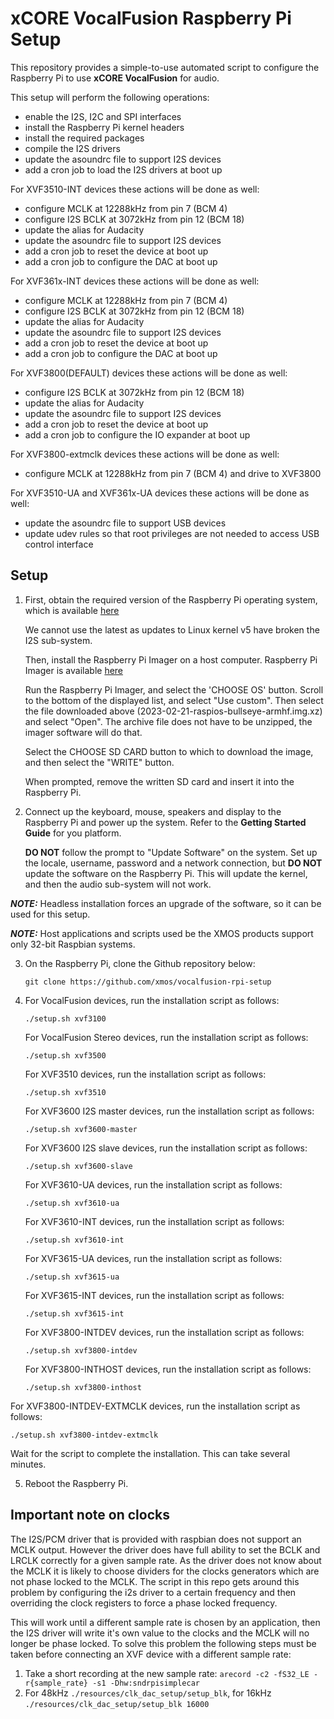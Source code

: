 # xCORE VocalFusion Raspberry Pi Setup

This repository provides a simple-to-use automated script to configure the Raspberry Pi to use **xCORE VocalFusion** for audio.

This setup will perform the following operations:

- enable the I2S, I2C and SPI interfaces
- install the Raspberry Pi kernel headers
- install the required packages
- compile the I2S drivers
- update the asoundrc file to support I2S devices
- add a cron job to load the I2S drivers at boot up

For XVF3510-INT devices these actions will be done as well:

- configure MCLK at 12288kHz from pin 7 (BCM 4)
- configure I2S BCLK at 3072kHz from pin 12 (BCM 18)
- update the alias for Audacity
- update the asoundrc file to support I2S devices
- add a cron job to reset the device at boot up
- add a cron job to configure the DAC at boot up

For XVF361x-INT devices these actions will be done as well:

- configure MCLK at 12288kHz from pin 7 (BCM 4)
- configure I2S BCLK at 3072kHz from pin 12 (BCM 18)
- update the alias for Audacity
- update the asoundrc file to support I2S devices
- add a cron job to reset the device at boot up
- add a cron job to configure the DAC at boot up

For XVF3800(DEFAULT) devices these actions will be done as well:

- configure I2S BCLK at 3072kHz from pin 12 (BCM 18)
- update the alias for Audacity
- update the asoundrc file to support I2S devices
- add a cron job to reset the device at boot up
- add a cron job to configure the IO expander at boot up

For XVF3800-extmclk devices these actions will be done as well:
- configure MCLK at 12288kHz from pin 7 (BCM 4) and drive to XVF3800


For XVF3510-UA and XVF361x-UA devices these actions will be done as well:

- update the asoundrc file to support USB devices
- update udev rules so that root privileges are not needed to access USB control interface

## Setup

1. First, obtain the required version of the Raspberry Pi operating system, which is available [here](https://downloads.raspberrypi.org/raspios_armhf/images/raspios_armhf-2023-02-22/2023-02-21-raspios-bullseye-armhf.img.xz)

   We cannot use the latest as updates to Linux kernel v5 have broken the I2S sub-system.

   Then, install the Raspberry Pi Imager on a host computer. Raspberry Pi Imager is available [here](https://www.raspberrypi.org/software/)

   Run the Raspberry Pi Imager, and select the 'CHOOSE OS' button. Scroll to the bottom of the displayed list, and select "Use custom".
   Then select the file downloaded above (2023-02-21-raspios-bullseye-armhf.img.xz) and select "Open". The archive file does not have to be unzipped, the imager software will do that.

   Select the CHOOSE SD CARD button to which to download the image, and then select the "WRITE" button.

   When prompted, remove the written SD card and insert it into the Raspberry Pi.

2. Connect up the keyboard, mouse, speakers and display to the Raspberry Pi and power up the system. Refer to the **Getting Started Guide** for you platform.

   **DO NOT** follow the prompt to "Update Software" on the system. Set up the locale, username, password and a network connection, but **DO NOT** update the software on the Raspberry Pi. This will update the kernel, and then the audio sub-system will not work.

**_NOTE:_** Headless installation forces an upgrade of the software, so it can be used for this setup.

**_NOTE:_** Host applications and scripts used be the XMOS products support only 32-bit Raspbian systems.

3. On the Raspberry Pi, clone the Github repository below:

   ```git clone https://github.com/xmos/vocalfusion-rpi-setup```

4. For VocalFusion devices, run the installation script as follows:

   ```./setup.sh xvf3100```

   For VocalFusion Stereo devices, run the installation script as follows:

   ```./setup.sh xvf3500```

   For XVF3510 devices, run the installation script as follows:

   ```./setup.sh xvf3510```

   For XVF3600 I2S master devices, run the installation script as follows:

   ```./setup.sh xvf3600-master```

   For XVF3600 I2S slave devices, run the installation script as follows:

   ```./setup.sh xvf3600-slave```

   For XVF3610-UA devices, run the installation script as follows:

   ```./setup.sh xvf3610-ua```

   For XVF3610-INT devices, run the installation script as follows:

   ```./setup.sh xvf3610-int```

   For XVF3615-UA devices, run the installation script as follows:

   ```./setup.sh xvf3615-ua```

   For XVF3615-INT devices, run the installation script as follows:

   ```./setup.sh xvf3615-int```

   For XVF3800-INTDEV devices, run the installation script as follows:

   ```./setup.sh xvf3800-intdev```

   For XVF3800-INTHOST devices, run the installation script as follows:

   ```./setup.sh xvf3800-inthost```

  For XVF3800-INTDEV-EXTMCLK devices, run the installation script as follows:

   ```./setup.sh xvf3800-intdev-extmclk```

   Wait for the script to complete the installation. This can take several minutes.

5. Reboot the Raspberry Pi.

## Important note on clocks

The I2S/PCM driver that is provided with raspbian does not support an MCLK output. However the 
driver does have full ability to set the BCLK and LRCLK correctly for a given sample rate. As 
the driver does not know about the MCLK it is likely to choose dividers for the clocks generators
which are not phase locked to the MCLK. The script in this repo gets around this problem by 
configuring the i2s driver to a certain frequency and then overriding the clock registers to force
a phase locked frequency.

This will work until a different sample rate is chosen by an application, then the I2S driver will
write it's own value to the clocks and the MCLK will no longer be phase locked. To solve this problem
the following steps must be taken before connecting an XVF device with a different sample rate:

1. Take a short recording at the new sample rate: `arecord -c2 -fS32_LE -r{sample_rate} -s1 -Dhw:sndrpisimplecar`
2. For 48kHz `./resources/clk_dac_setup/setup_blk`, for 16kHz `./resources/clk_dac_setup/setup_blk 16000`

